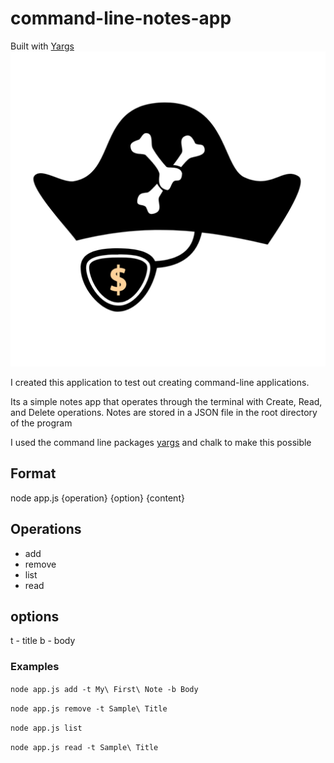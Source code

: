 # command-line-notes-app

Built with [Yargs](https://www.npmjs.com/package/yargs)
![Yargs Logo](yargs-logo.png)

I created this application to test out creating command-line applications.

Its a simple notes app that operates through the terminal with Create, Read, and Delete operations.
Notes are stored in a JSON file in the root directory of the program

I used the command line packages [yargs](https://www.npmjs.com/package/yargs) and chalk to make this possible

## Format

node app.js {operation} {option} {content}

## Operations

- add
- remove
- list
- read

## options

t - title
b - body

### Examples

`node app.js add -t My\ First\ Note -b Body`

`node app.js remove -t Sample\ Title`

`node app.js list`

`node app.js read -t Sample\ Title`
